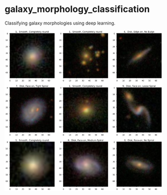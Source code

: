 # galaxy_morphology_classification

Classifying galaxy morphologies using deep learning.

![](img/galaxy9_1.png)